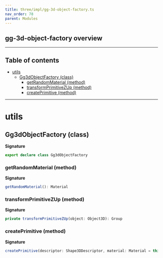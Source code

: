 ```yaml
---
title: three/impl/gg-3d-object-factory.ts
nav_order: 78
parent: Modules
---
```


## gg-3d-object-factory overview

---

<h2 class="text-delta">Table of contents</h2>

- [utils](#utils)
  - [Gg3dObjectFactory (class)](#gg3dobjectfactory-class)
    - [getRandomMaterial (method)](#getrandommaterial-method)
    - [transformPrimitiveZUp (method)](#transformprimitivezup-method)
    - [createPrimitive (method)](#createprimitive-method)

---

# utils

## Gg3dObjectFactory (class)

**Signature**

```ts
export declare class Gg3dObjectFactory
```

### getRandomMaterial (method)

**Signature**

```ts
getRandomMaterial(): Material
```

### transformPrimitiveZUp (method)

**Signature**

```ts
private transformPrimitiveZUp(object: Object3D): Group
```

### createPrimitive (method)

**Signature**

```ts
createPrimitive(descriptor: Shape3DDescriptor, material: Material = this.getRandomMaterial()): Gg3dObject
```
